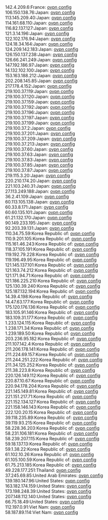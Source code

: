 142.4.209.6:France: [ovpn config](vpn/142_4_209_6.ovpn)  
106.150.138.76:Japan: [ovpn config](vpn/106_150_138_76.ovpn)  
113.145.209.40:Japan: [ovpn config](vpn/113_145_209_40.ovpn)  
114.161.68.110:Japan: [ovpn config](vpn/114_161_68_110.ovpn)  
116.82.137.127:Japan: [ovpn config](vpn/116_82_137_127.ovpn)  
121.3.14.196:Japan: [ovpn config](vpn/121_3_14_196.ovpn)  
122.102.176.94:Japan: [ovpn config](vpn/122_102_176_94.ovpn)  
124.18.34.164:Japan: [ovpn config](vpn/124_18_34_164.ovpn)  
124.209.142.183:Japan: [ovpn config](vpn/124_209_142_183.ovpn)  
126.150.137.238:Japan: [ovpn config](vpn/126_150_137_238.ovpn)  
126.66.241.249:Japan: [ovpn config](vpn/126_66_241_249.ovpn)  
147.192.186.97:Japan: [ovpn config](vpn/147_192_186_97.ovpn)  
14.132.102.100:Japan: [ovpn config](vpn/14_132_102_100.ovpn)  
153.163.188.212:Japan: [ovpn config](vpn/153_163_188_212.ovpn)  
202.208.145.85:Japan: [ovpn config](vpn/202_208_145_85.ovpn)  
217.178.4.152:Japan: [ovpn config](vpn/217_178_4_152.ovpn)  
219.100.37.119:Japan: [ovpn config](vpn/219_100_37_119.ovpn)  
219.100.37.120:Japan: [ovpn config](vpn/219_100_37_120.ovpn)  
219.100.37.159:Japan: [ovpn config](vpn/219_100_37_159.ovpn)  
219.100.37.192:Japan: [ovpn config](vpn/219_100_37_192.ovpn)  
219.100.37.196:Japan: [ovpn config](vpn/219_100_37_196.ovpn)  
219.100.37.197:Japan: [ovpn config](vpn/219_100_37_197.ovpn)  
219.100.37.199:Japan: [ovpn config](vpn/219_100_37_199.ovpn)  
219.100.37.2:Japan: [ovpn config](vpn/219_100_37_2.ovpn)  
219.100.37.201:Japan: [ovpn config](vpn/219_100_37_201.ovpn)  
219.100.37.209:Japan: [ovpn config](vpn/219_100_37_209.ovpn)  
219.100.37.213:Japan: [ovpn config](vpn/219_100_37_213.ovpn)  
219.100.37.60:Japan: [ovpn config](vpn/219_100_37_60.ovpn)  
219.100.37.63:Japan: [ovpn config](vpn/219_100_37_63.ovpn)  
219.100.37.83:Japan: [ovpn config](vpn/219_100_37_83.ovpn)  
219.100.37.85:Japan: [ovpn config](vpn/219_100_37_85.ovpn)  
219.100.37.87:Japan: [ovpn config](vpn/219_100_37_87.ovpn)  
219.115.3.20:Japan: [ovpn config](vpn/219_115_3_20.ovpn)  
220.210.174.20:Japan: [ovpn config](vpn/220_210_174_20.ovpn)  
221.103.240.31:Japan: [ovpn config](vpn/221_103_240_31.ovpn)  
27.113.249.188:Japan: [ovpn config](vpn/27_113_249_188.ovpn)  
36.2.41.109:Japan: [ovpn config](vpn/36_2_41_109.ovpn)  
60.113.105.138:Japan: [ovpn config](vpn/60_113_105_138.ovpn)  
60.33.8.171:Japan: [ovpn config](vpn/60_33_8_171.ovpn)  
60.60.135.101:Japan: [ovpn config](vpn/60_60_135_101.ovpn)  
61.21.132.170:Japan: [ovpn config](vpn/61_21_132_170.ovpn)  
90.149.233.195:Japan: [ovpn config](vpn/90_149_233_195.ovpn)  
92.203.39.131:Japan: [ovpn config](vpn/92_203_39_131.ovpn)  
110.34.75.59:Korea Republic of: [ovpn config](vpn/110_34_75_59.ovpn)  
110.9.201.105:Korea Republic of: [ovpn config](vpn/110_9_201_105.ovpn)  
115.161.46.243:Korea Republic of: [ovpn config](vpn/115_161_46_243.ovpn)  
118.37.105.191:Korea Republic of: [ovpn config](vpn/118_37_105_191.ovpn)  
119.192.79.228:Korea Republic of: [ovpn config](vpn/119_192_79_228.ovpn)  
119.196.49.95:Korea Republic of: [ovpn config](vpn/119_196_49_95.ovpn)  
121.145.137.101:Korea Republic of: [ovpn config](vpn/121_145_137_101.ovpn)  
121.163.74.212:Korea Republic of: [ovpn config](vpn/121_163_74_212.ovpn)  
121.171.94.71:Korea Republic of: [ovpn config](vpn/121_171_94_71.ovpn)  
121.186.225.210:Korea Republic of: [ovpn config](vpn/121_186_225_210.ovpn)  
125.130.39.240:Korea Republic of: [ovpn config](vpn/125_130_39_240.ovpn)  
125.187.132.194:Korea Republic of: [ovpn config](vpn/125_187_132_194.ovpn)  
14.39.4.198:Korea Republic of: [ovpn config](vpn/14_39_4_198.ovpn)  
14.47.63.177:Korea Republic of: [ovpn config](vpn/14_47_63_177.ovpn)  
175.120.176.136:Korea Republic of: [ovpn config](vpn/175_120_176_136.ovpn)  
183.105.91.146:Korea Republic of: [ovpn config](vpn/183_105_91_146.ovpn)  
183.109.31.177:Korea Republic of: [ovpn config](vpn/183_109_31_177.ovpn)  
1.233.124.115:Korea Republic of: [ovpn config](vpn/1_233_124_115.ovpn)  
1.238.171.34:Korea Republic of: [ovpn config](vpn/1_238_171_34.ovpn)  
1.239.189.50:Korea Republic of: [ovpn config](vpn/1_239_189_50.ovpn)  
203.236.95.182:Korea Republic of: [ovpn config](vpn/203_236_95_182.ovpn)  
211.107.142.4:Korea Republic of: [ovpn config](vpn/211_107_142_4.ovpn)  
211.206.178.141:Korea Republic of: [ovpn config](vpn/211_206_178_141.ovpn)  
211.224.69.157:Korea Republic of: [ovpn config](vpn/211_224_69_157.ovpn)  
211.244.251.222:Korea Republic of: [ovpn config](vpn/211_244_251_222.ovpn)  
211.34.125.252:Korea Republic of: [ovpn config](vpn/211_34_125_252.ovpn)  
211.38.223.8:Korea Republic of: [ovpn config](vpn/211_38_223_8.ovpn)  
220.126.149.112:Korea Republic of: [ovpn config](vpn/220_126_149_112.ovpn)  
220.87.10.67:Korea Republic of: [ovpn config](vpn/220_87_10_67.ovpn)  
220.94.178.204:Korea Republic of: [ovpn config](vpn/220_94_178_204.ovpn)  
221.145.149.81:Korea Republic of: [ovpn config](vpn/221_145_149_81.ovpn)  
221.151.217.71:Korea Republic of: [ovpn config](vpn/221_151_217_71.ovpn)  
221.152.134.127:Korea Republic of: [ovpn config](vpn/221_152_134_127.ovpn)  
221.158.146.143:Korea Republic of: [ovpn config](vpn/221_158_146_143.ovpn)  
222.120.20.15:Korea Republic of: [ovpn config](vpn/222_120_20_15.ovpn)  
39.118.235.89:Korea Republic of: [ovpn config](vpn/39_118_235_89.ovpn)  
39.119.93.215:Korea Republic of: [ovpn config](vpn/39_119_93_215.ovpn)  
58.228.36.203:Korea Republic of: [ovpn config](vpn/58_228_36_203.ovpn)  
58.231.106.181:Korea Republic of: [ovpn config](vpn/58_231_106_181.ovpn)  
58.239.207.115:Korea Republic of: [ovpn config](vpn/58_239_207_115.ovpn)  
59.18.137.13:Korea Republic of: [ovpn config](vpn/59_18_137_13.ovpn)  
59.1.38.22:Korea Republic of: [ovpn config](vpn/59_1_38_22.ovpn)  
61.102.10.26:Korea Republic of: [ovpn config](vpn/61_102_10_26.ovpn)  
61.105.100.59:Korea Republic of: [ovpn config](vpn/61_105_100_59.ovpn)  
61.75.213.185:Korea Republic of: [ovpn config](vpn/61_75_213_185.ovpn)  
49.228.177.251:Thailand: [ovpn config](vpn/49_228_177_251.ovpn)  
37.245.69.85:United Arab Emirates: [ovpn config](vpn/37_245_69_85.ovpn)  
139.180.147.96:United States: [ovpn config](vpn/139_180_147_96.ovpn)  
163.182.174.159:United States: [ovpn config](vpn/163_182_174_159.ovpn)  
173.198.248.39:United States: [ovpn config](vpn/173_198_248_39.ovpn)  
207.148.112.140:United States: [ovpn config](vpn/207_148_112_140.ovpn)  
66.75.18.49:United States: [ovpn config](vpn/66_75_18_49.ovpn)  
112.197.0.91:Viet Nam: [ovpn config](vpn/112_197_0_91.ovpn)  
58.187.89.114:Viet Nam: [ovpn config](vpn/58_187_89_114.ovpn)  
